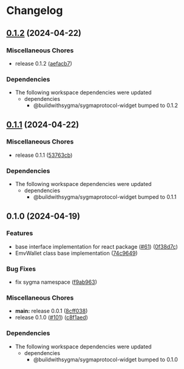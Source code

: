 # Changelog

## [0.1.2](https://github.com/sygmaprotocol/sygma-widget/compare/sygmaprotocol-react-widget-v0.1.1...sygmaprotocol-react-widget-v0.1.2) (2024-04-22)


### Miscellaneous Chores

* release 0.1.2 ([aefacb7](https://github.com/sygmaprotocol/sygma-widget/commit/aefacb76910ecc107a7f778e381fa244eb75a02a))


### Dependencies

* The following workspace dependencies were updated
  * dependencies
    * @buildwithsygma/sygmaprotocol-widget bumped to 0.1.2

## [0.1.1](https://github.com/sygmaprotocol/sygma-widget/compare/sygmaprotocol-react-widget-v0.1.0...sygmaprotocol-react-widget-v0.1.1) (2024-04-22)


### Miscellaneous Chores

* release 0.1.1 ([53763cb](https://github.com/sygmaprotocol/sygma-widget/commit/53763cbaeb4d2df5de1735e9d5fe6914ff76c13d))


### Dependencies

* The following workspace dependencies were updated
  * dependencies
    * @buildwithsygma/sygmaprotocol-widget bumped to 0.1.1

## 0.1.0 (2024-04-19)


### Features

* base interface implementation for react package ([#61](https://github.com/sygmaprotocol/sygma-widget/issues/61)) ([0f38d7c](https://github.com/sygmaprotocol/sygma-widget/commit/0f38d7c785fe40a51b69ddc04b858b542c0ea1fd))
* EmvWallet class base implementation ([74c9649](https://github.com/sygmaprotocol/sygma-widget/commit/74c96492dba784524891dfa04ca3314c69a36370))


### Bug Fixes

* fix sygma namespace ([f9ab963](https://github.com/sygmaprotocol/sygma-widget/commit/f9ab9637ea2b797086cee6c0a12b046e3cb2e14c))


### Miscellaneous Chores

* **main:** release 0.0.1 ([8cff038](https://github.com/sygmaprotocol/sygma-widget/commit/8cff038e5ec68039a2b3ff0301f9d7d4b63d9f61))
* release 0.1.0 ([#101](https://github.com/sygmaprotocol/sygma-widget/issues/101)) ([c8f1aed](https://github.com/sygmaprotocol/sygma-widget/commit/c8f1aede49a480e4a6a5894857589c375457d5d4))


### Dependencies

* The following workspace dependencies were updated
  * dependencies
    * @buildwithsygma/sygmaprotocol-widget bumped to 0.1.0
